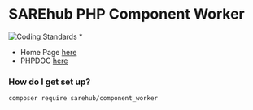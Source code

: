 # SAREhub PHP Component Worker
[![Coding Standards](https://img.shields.io/badge/cs-PSR--2--R-yellow.svg)](https://github.com/php-fig-rectified/fig-rectified-standards)
* 
* Home Page [here](https://sarehub.github.io/php_component_worker/)
* PHPDOC [here](https://sarehub.github.io/php_component_worker/docs/master)

### How do I get set up? ###
```
composer require sarehub/component_worker
```
